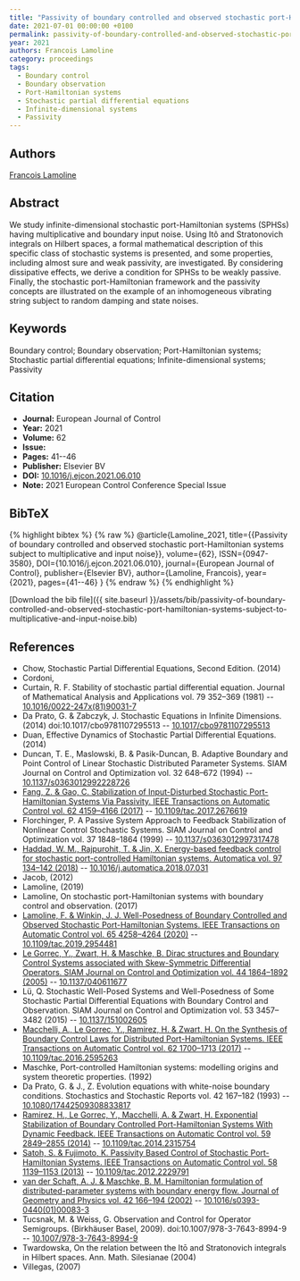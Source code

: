 ```yaml
---
title: "Passivity of boundary controlled and observed stochastic port-Hamiltonian systems subject to multiplicative and input noise"
date: 2021-07-01 00:00:00 +0100
permalink: passivity-of-boundary-controlled-and-observed-stochastic-port-hamiltonian-systems-subject-to-multiplicative-and-input-noise
year: 2021
authors: Francois Lamoline
category: proceedings
tags:
  - Boundary control
  - Boundary observation
  - Port-Hamiltonian systems
  - Stochastic partial differential equations
  - Infinite-dimensional systems
  - Passivity
---
```

 
## Authors
[Francois Lamoline](authors/francois-lamoline)
 
## Abstract
We study infinite-dimensional stochastic port-Hamiltonian systems (SPHSs) having multiplicative and boundary input noise. Using Itô and Stratonovich integrals on Hilbert spaces, a formal mathematical description of this specific class of stochastic systems is presented, and some properties, including almost sure and weak passivity, are investigated. By considering dissipative effects, we derive a condition for SPHSs to be weakly passive. Finally, the stochastic port-Hamiltonian framework and the passivity concepts are illustrated on the example of an inhomogeneous vibrating string subject to random damping and state noises.
 
## Keywords
Boundary control; Boundary observation; Port-Hamiltonian systems; Stochastic partial differential equations; Infinite-dimensional systems; Passivity
 
## Citation
- **Journal:** European Journal of Control
- **Year:** 2021
- **Volume:** 62
- **Issue:** 
- **Pages:** 41--46
- **Publisher:** Elsevier BV
- **DOI:** [10.1016/j.ejcon.2021.06.010](https://doi.org/10.1016/j.ejcon.2021.06.010)
- **Note:** 2021 European Control Conference Special Issue
 
## BibTeX
{% highlight bibtex %}
{% raw %}
@article{Lamoline_2021,
  title={{Passivity of boundary controlled and observed stochastic port-Hamiltonian systems subject to multiplicative and input noise}},
  volume={62},
  ISSN={0947-3580},
  DOI={10.1016/j.ejcon.2021.06.010},
  journal={European Journal of Control},
  publisher={Elsevier BV},
  author={Lamoline, Francois},
  year={2021},
  pages={41--46}
}
{% endraw %}
{% endhighlight %}
 
[Download the bib file]({{ site.baseurl }}/assets/bib/passivity-of-boundary-controlled-and-observed-stochastic-port-hamiltonian-systems-subject-to-multiplicative-and-input-noise.bib)
 
## References
- Chow, Stochastic Partial Differential Equations, Second Edition. (2014)
- Cordoni,
- Curtain, R. F. Stability of stochastic partial differential equation. Journal of Mathematical Analysis and Applications vol. 79 352–369 (1981) -- [10.1016/0022-247x(81)90031-7](https://doi.org/10.1016/0022-247x(81)90031-7)
- Da Prato, G. & Zabczyk, J. Stochastic Equations in Infinite Dimensions. (2014) doi:10.1017/cbo9781107295513 -- [10.1017/cbo9781107295513](https://doi.org/10.1017/cbo9781107295513)
- Duan, Effective Dynamics of Stochastic Partial Differential Equations. (2014)
- Duncan, T. E., Maslowski, B. & Pasik-Duncan, B. Adaptive Boundary and Point Control of Linear Stochastic Distributed Parameter Systems. SIAM Journal on Control and Optimization vol. 32 648–672 (1994) -- [10.1137/s0363012992228726](https://doi.org/10.1137/s0363012992228726)
- [Fang, Z. & Gao, C. Stabilization of Input-Disturbed Stochastic Port-Hamiltonian Systems Via Passivity. IEEE Transactions on Automatic Control vol. 62 4159–4166 (2017)](stabilization-of-input-disturbed-stochastic-port-hamiltonian-systems-via-passivity) -- [10.1109/tac.2017.2676619](https://doi.org/10.1109/tac.2017.2676619)
- Florchinger, P. A Passive System Approach to Feedback Stabilization of Nonlinear Control Stochastic Systems. SIAM Journal on Control and Optimization vol. 37 1848–1864 (1999) -- [10.1137/s0363012997317478](https://doi.org/10.1137/s0363012997317478)
- [Haddad, W. M., Rajpurohit, T. & Jin, X. Energy-based feedback control for stochastic port-controlled Hamiltonian systems. Automatica vol. 97 134–142 (2018)](energy-based-feedback-control-for-stochastic-port-controlled-hamiltonian-systems) -- [10.1016/j.automatica.2018.07.031](https://doi.org/10.1016/j.automatica.2018.07.031)
- Jacob, (2012)
- Lamoline, (2019)
- Lamoline, On stochastic port-Hamiltonian systems with boundary control and observation. (2017)
- [Lamoline, F. & Winkin, J. J. Well-Posedness of Boundary Controlled and Observed Stochastic Port-Hamiltonian Systems. IEEE Transactions on Automatic Control vol. 65 4258–4264 (2020)](well-posedness-of-boundary-controlled-and-observed-stochastic-port-hamiltonian-systems) -- [10.1109/tac.2019.2954481](https://doi.org/10.1109/tac.2019.2954481)
- [Le Gorrec, Y., Zwart, H. & Maschke, B. Dirac structures and Boundary Control Systems associated with Skew-Symmetric Differential Operators. SIAM Journal on Control and Optimization vol. 44 1864–1892 (2005)](dirac-structures-and-boundary-control-systems-associated-with-skew-symmetric-differential-operators) -- [10.1137/040611677](https://doi.org/10.1137/040611677)
- Lü, Q. Stochastic Well-Posed Systems and Well-Posedness of Some Stochastic Partial Differential Equations with Boundary Control and Observation. SIAM Journal on Control and Optimization vol. 53 3457–3482 (2015) -- [10.1137/151002605](https://doi.org/10.1137/151002605)
- [Macchelli, A., Le Gorrec, Y., Ramirez, H. & Zwart, H. On the Synthesis of Boundary Control Laws for Distributed Port-Hamiltonian Systems. IEEE Transactions on Automatic Control vol. 62 1700–1713 (2017)](on-the-synthesis-of-boundary-control-laws-for-distributed-port-hamiltonian-systems) -- [10.1109/tac.2016.2595263](https://doi.org/10.1109/tac.2016.2595263)
- Maschke, Port-controlled Hamiltonian systems: modelling origins and system theoretic properties. (1992)
- Da Prato, G. & J., Z. Evolution equations with white-noise boundary conditions. Stochastics and Stochastic Reports vol. 42 167–182 (1993) -- [10.1080/17442509308833817](https://doi.org/10.1080/17442509308833817)
- [Ramirez, H., Le Gorrec, Y., Macchelli, A. & Zwart, H. Exponential Stabilization of Boundary Controlled Port-Hamiltonian Systems With Dynamic Feedback. IEEE Transactions on Automatic Control vol. 59 2849–2855 (2014)](exponential-stabilization-of-boundary-controlled-port-hamiltonian-systems-with-dynamic-feedback) -- [10.1109/tac.2014.2315754](https://doi.org/10.1109/tac.2014.2315754)
- [Satoh, S. & Fujimoto, K. Passivity Based Control of Stochastic Port-Hamiltonian Systems. IEEE Transactions on Automatic Control vol. 58 1139–1153 (2013)](passivity-based-control-of-stochastic-port-hamiltonian-systems) -- [10.1109/tac.2012.2229791](https://doi.org/10.1109/tac.2012.2229791)
- [van der Schaft, A. J. & Maschke, B. M. Hamiltonian formulation of distributed-parameter systems with boundary energy flow. Journal of Geometry and Physics vol. 42 166–194 (2002)](hamiltonian-formulation-of-distributed-parameter-systems-with-boundary-energy-flow) -- [10.1016/s0393-0440(01)00083-3](https://doi.org/10.1016/s0393-0440(01)00083-3)
- Tucsnak, M. & Weiss, G. Observation and Control for Operator Semigroups. (Birkhäuser Basel, 2009). doi:10.1007/978-3-7643-8994-9 -- [10.1007/978-3-7643-8994-9](https://doi.org/10.1007/978-3-7643-8994-9)
- Twardowska, On the relation between the Itō and Stratonovich integrals in Hilbert spaces. Ann. Math. Silesianae (2004)
- Villegas, (2007)


